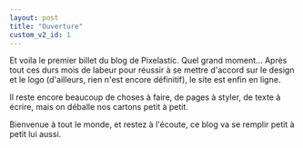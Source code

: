 ```yaml
---
layout: post
title: "Ouverture"
custom_v2_id: 1
---
```


Et voila le premier billet du blog de Pixelastic. Quel grand moment... Après
tout ces durs mois de labeur pour réussir à se mettre d'accord sur le design
et le logo (d'ailleurs, rien n'est encore définitif), le site est enfin en
ligne.

Il reste encore beaucoup de choses à faire, de pages à styler, de texte à
écrire, mais on déballe nos cartons petit à petit.

Bienvenue à tout le monde, et restez à l'écoute, ce blog va se remplir petit à
petit lui aussi.


